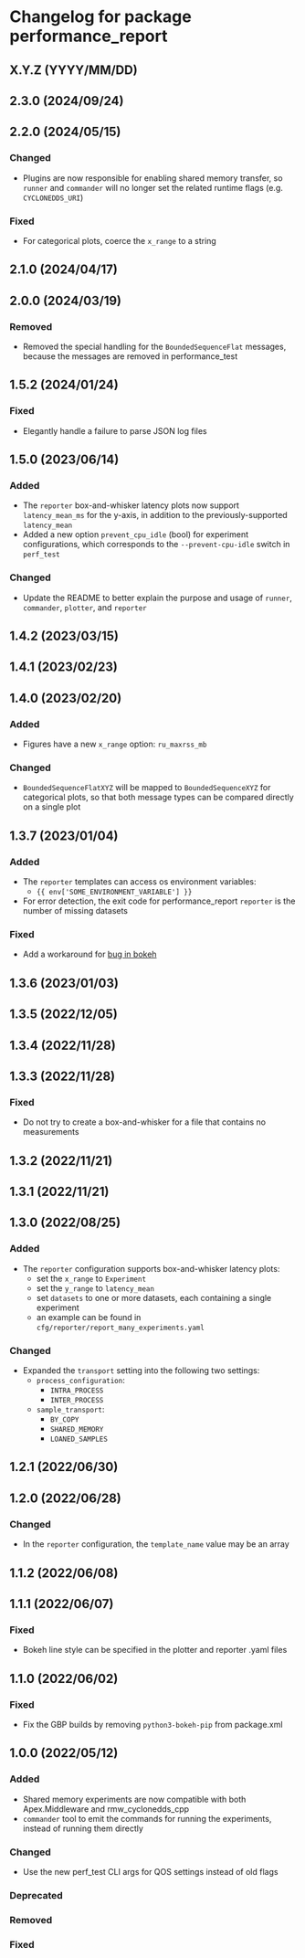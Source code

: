 # Changelog for package performance_report

## X.Y.Z (YYYY/MM/DD)

## 2.3.0 (2024/09/24)

## 2.2.0 (2024/05/15)

### Changed
- Plugins are now responsible for enabling shared memory transfer, so `runner` and
  `commander` will no longer set the related runtime flags (e.g. `CYCLONEDDS_URI`)
### Fixed
- For categorical plots, coerce the `x_range` to a string

## 2.1.0 (2024/04/17)

## 2.0.0 (2024/03/19)

### Removed
- Removed the special handling for the `BoundedSequenceFlat` messages, because
  the messages are removed in performance_test

## 1.5.2 (2024/01/24)

### Fixed
- Elegantly handle a failure to parse JSON log files

## 1.5.0 (2023/06/14)

### Added
- The `reporter` box-and-whisker latency plots now support `latency_mean_ms`
  for the y-axis, in addition to the previously-supported `latency_mean`
- Added a new option `prevent_cpu_idle` (bool) for experiment configurations,
  which corresponds to the `--prevent-cpu-idle` switch in `perf_test`
### Changed
- Update the README to better explain the purpose and usage of
  `runner`, `commander`, `plotter`, and `reporter`

## 1.4.2 (2023/03/15)

## 1.4.1 (2023/02/23)

## 1.4.0 (2023/02/20)

### Added
- Figures have a new `x_range` option: `ru_maxrss_mb`
### Changed
- `BoundedSequenceFlatXYZ` will be mapped to `BoundedSequenceXYZ` for categorical plots,
  so that both message types can be compared directly on a single plot

## 1.3.7 (2023/01/04)

### Added
- The `reporter` templates can access os environment variables:
   - `{{ env['SOME_ENVIRONMENT_VARIABLE'] }}`
-  For error detection, the exit code for performance_report `reporter` is the number of missing datasets

### Fixed
- Add a workaround for [bug in bokeh](https://github.com/bokeh/bokeh/issues/12414)

## 1.3.6 (2023/01/03)

## 1.3.5 (2022/12/05)

## 1.3.4 (2022/11/28)

## 1.3.3 (2022/11/28)

### Fixed
- Do not try to create a box-and-whisker for a file that contains no measurements

## 1.3.2 (2022/11/21)

## 1.3.1 (2022/11/21)

## 1.3.0 (2022/08/25)

### Added
- The `reporter` configuration supports box-and-whisker latency plots:
   - set the `x_range` to `Experiment`
   - set the `y_range` to `latency_mean`
   - set `datasets` to one or more datasets, each containing a single experiment
   - an example can be found in `cfg/reporter/report_many_experiments.yaml`
### Changed
- Expanded the `transport` setting into the following two settings:
   - `process_configuration`:
      - `INTRA_PROCESS`
      - `INTER_PROCESS`
   - `sample_transport`:
      - `BY_COPY`
      - `SHARED_MEMORY`
      - `LOANED_SAMPLES`

## 1.2.1 (2022/06/30)

## 1.2.0 (2022/06/28)

### Changed
- In the `reporter` configuration, the `template_name` value may be an array

## 1.1.2 (2022/06/08)

## 1.1.1 (2022/06/07)

### Fixed
- Bokeh line style can be specified in the plotter and reporter .yaml files

## 1.1.0 (2022/06/02)

### Fixed
- Fix the GBP builds by removing `python3-bokeh-pip` from package.xml

## 1.0.0 (2022/05/12)

### Added
- Shared memory experiments are now compatible with both Apex.Middleware and rmw_cyclonedds_cpp
- `commander` tool to emit the commands for running the experiments, instead of running them directly
### Changed
- Use the new perf_test CLI args for QOS settings instead of old flags
### Deprecated
### Removed
### Fixed
